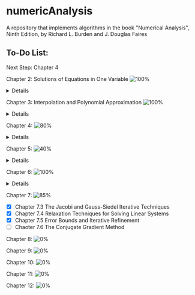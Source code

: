 # numericAnalysis
A repository that implements algorithms in the book "Numerical Analysis", Ninth Edition, by Richard L. Burden and J. Douglas Faires

## To-Do List:
Next Step: Chapter 4

Chapter 2: Solutions of Equations in One Variable ![100%](https://progress-bar.dev/100)
<details>
  <summary>Details</summary>
  
  - [x] Chapter 2.1 The Bisection Method
  - [x] Chapter 2.2 Fixed-Point Iteration
  - [x] Chapter 2.3 Newtons's Method and Its Extensions
  - [x] Chapter 2.4 Error Analysis for Iterative  Methods
    - [x] Modified Newton Method
  - [x] Chapter 2.5 Accelerating Convergence
    - [x] Aitken's $\Delta^2$ Method
  - [x] Chapter 2.6 Zeros of Polynomials and Muller's Method
    - [x] Horner's method incorperate with Newton's method to find the zeros of polynomial
</details>

Chapter 3: Interpolation and Polynomial Approximation ![100%](https://progress-bar.dev/100)
<details>
  <summary>Details</summary>
  
- [x] Chapter 3.1 Interpolation and the Lagrange Polynomial
- [x] Chapter 3.2 Data Approximation and Neville's Method
- [x] Chapter 3.3 Divided Differences
- [x] Chapter 3.4 Hermite Interpolation
- [x] Chapter 3.5 Cubic Spline Interpolation
</details>
      
Chapter 4: ![80%](https://progress-bar.dev/80)
<details>
  <summary>Details</summary>
  
  - [x] Chapter 4.1 Numerical Differentiation
  - [ ] Chapter 4.2 Richardson's Extrapolation
  - [x] Chapter 4.3 Elements of Numerical Integration
    - [x] Newton-Cotes Formula 
  - [x] Chapter 4.4 Composite Numerical Integration
    - [x] Visualization
  - [x] Chapter 4.5 Romberg Integration
  - [x] Chapter 4.6 Adaptive Quadrature Methods
    - [x] Adaptive Trapezoidal rule
  - [x] Chapter 4.7 Gaussian Quadrature
    - [x] Gaussian-Legendre Quadrature
  - [ ] Chapter 4.8 Multiple Integrals
  - [ ] Chapter 4.9 Improper Integrals
</details>

Chapter 5: ![40%](https://progress-bar.dev/40)
<details>
  <summary>Details</summary>
  
  - [x] Chapter 5.2 Euler's Method
  - [x] Chapter 5.3 Higher-Order Taylor Methods
    - [x] Taylor's method 
  - [x] Chapter 5.4 Runge-Kutta Methods
    - [x] More in detail about _Runge-Kutta Methods_
  - [ ] Chapter 5.5 Error Control and the Runge-Kutta-Fehlberg Method
  - [ ] Chapter 5.6 Multistep Method
  - [ ] Chapter 5.7 Variable Step-Size Multistep Method
  - [ ] Chapter 5.8 Extrapolation
  - [ ] Chapter 5.9 Higher-Order Equations and Systems of Differential Equations
  - [ ] Chapter 5.11 Stiff Differential Equations
</details>

Chapter 6: ![100%](https://progress-bar.dev/100)
<details>
  <summary>Details</summary>

  - [x] Chapter 6.1 Linear Systems of Equations
  - [x] Chapter 6.3 Linear Algebra and Matrix Inversion
    - [x] Algorithm to find the inverse of the matrix
  - [x] Chapter 6.4 The Determinant of a Matrix 
    - [x] Compute determinant using Gaussian Elimination
  - [x] Chapter 6.5 Matrix Factorization
    - [x] _PLU_ Decomposition
  - [x] Chapter 6.6 Special Types of Matrices
  - [x] _PLDL'_ Decomposition (Refer to the book _Matrix Computation_) 
  - [x] Remaining algorithm that solves tridiagonal linear system
</details>

Chapter 7: ![85%](https://progress-bar.dev/85)
  - [x] Chapter 7.3 The Jacobi and Gauss-Siedel Iterative Techniques
  - [x] Chapter 7.4 Relaxation Techniques for Solving Linear Systems 
  - [x] Chapter 7.5 Error Bounds and Iterative Refinement
  - [ ] Chaoter 7.6 The Conjugate Gradient Method

Chapter 8: ![0%](https://progress-bar.dev/0)

Chapter 9: ![0%](https://progress-bar.dev/0)

Chapter 10: ![0%](https://progress-bar.dev/0)

Chapter 11: ![0%](https://progress-bar.dev/0)

Chapter 12: ![0%](https://progress-bar.dev/0)

